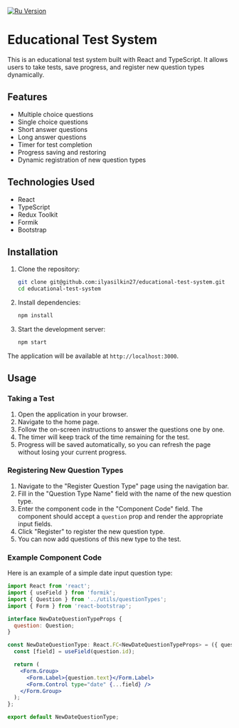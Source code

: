 [![Ru Version](https://img.shields.io/badge/Ru-README-red)](README.ru.md)

# Educational Test System

This is an educational test system built with React and TypeScript. It allows users to take tests, save progress, and register new question types dynamically.

## Features

- Multiple choice questions
- Single choice questions
- Short answer questions
- Long answer questions
- Timer for test completion
- Progress saving and restoring
- Dynamic registration of new question types

## Technologies Used

- React
- TypeScript
- Redux Toolkit
- Formik
- Bootstrap

## Installation

1. Clone the repository:
    ```sh
    git clone git@github.com:ilyasilkin27/educational-test-system.git
    cd educational-test-system
    ```

2. Install dependencies:
    ```sh
    npm install
    ```

3. Start the development server:
    ```sh
    npm start
    ```

The application will be available at `http://localhost:3000`.

## Usage

### Taking a Test

1. Open the application in your browser.
2. Navigate to the home page.
3. Follow the on-screen instructions to answer the questions one by one.
4. The timer will keep track of the time remaining for the test.
5. Progress will be saved automatically, so you can refresh the page without losing your current progress.

### Registering New Question Types

1. Navigate to the "Register Question Type" page using the navigation bar.
2. Fill in the "Question Type Name" field with the name of the new question type.
3. Enter the component code in the "Component Code" field. The component should accept a `question` prop and render the appropriate input fields.
4. Click "Register" to register the new question type.
5. You can now add questions of this new type to the test.

### Example Component Code

Here is an example of a simple date input question type:

```jsx
import React from 'react';
import { useField } from 'formik';
import { Question } from '../utils/questionTypes';
import { Form } from 'react-bootstrap';

interface NewDateQuestionTypeProps {
  question: Question;
}

const NewDateQuestionType: React.FC<NewDateQuestionTypeProps> = ({ question }) => {
  const [field] = useField(question.id);

  return (
    <Form.Group>
      <Form.Label>{question.text}</Form.Label>
      <Form.Control type="date" {...field} />
    </Form.Group>
  );
};

export default NewDateQuestionType;
```